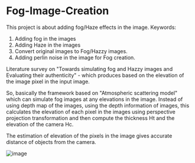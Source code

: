 # Fog-Image-Creation
This project is about adding fog/Haze effects in the image. 
Keywords:
1. Adding fog in the images
2. Adding Haze in the images
3. Convert original images to Fog/Hazzy images.
4. Adding perlin noise in the image for Fog creation.

Literature survey on "Towards simulating fog and Hazzy images and Evaluating their authenticity"  - which produces based on the elevation of the image pixel in the input image.

So, basically the framework based on "Atmospheric scattering model" which can simulate fog images at any elevations in the image. Instead of using depth map of the images, using the depth information of images, this calculates the elevation of each pixel in the images using perspective projection transformation and then compute the thickness Ht and the elevation of the camera Hc.

The estimation of elevation of the pixels in the image gives accurate distance of objects from the camera. 

 ![image](https://github.com/prabhuiitdhn/Fog-Image-Creation/assets/19517005/75a074c8-bf4e-4915-a5c3-8521fd6fbb2b)




